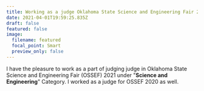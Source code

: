 ```yaml
---
title: Working as a judge Oklahoma State Science and Engineering Fair 2021
date: 2021-04-01T19:59:25.835Z
draft: false
featured: false
image:
  filename: featured
  focal_point: Smart
  preview_only: false
---
```

I have the pleasure to work as a part of judging judge in Oklahoma State Science and Engineering Fair (OSSEF) 2021 under "**Science and Engineering**" Category. I worked as a judge for OSSEF 2020 as well.